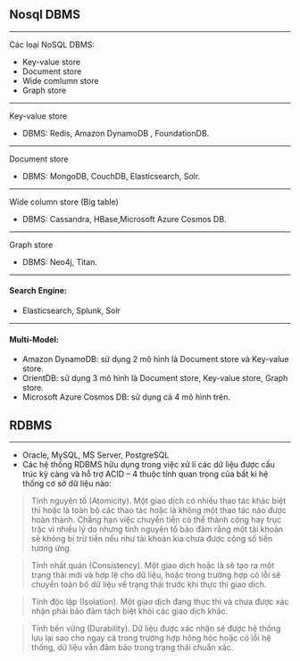 ## Nosql DBMS

---
Các loại NoSQL DBMS:

- Key-value store
- Document store
- Wide comlumn store
- Graph store

---
Key-value store
- DBMS: Redis, Amazon DynamoDB , FoundationDB.
---
Document store
- DBMS: MongoDB, CouchDB, Elasticsearch, Solr.
---
Wide column store (Big table)
- DBMS: Cassandra, HBase,Microsoft Azure Cosmos DB.
---
Graph store
- DBMS: Neo4j, Titan.
---
#### Search Engine: 
- Elasticsearch, Splunk, Solr
---
#### Multi-Model:
- Amazon DynamoDB: sử dụng 2 mô hình là Document store và Key-value store.
- OrientDB: sử dụng 3 mô hình là Document store, Key-value store, Graph store.
- Microsoft Azure Cosmos DB: sử dụng cả 4 mô hình trên.

## RDBMS

---

- Oracle, MySQL, MS Server, PostgreSQL
- Các hệ thống RDBMS hữu dụng trong việc xử lí các dữ liệu được cấu trúc kỹ càng và hỗ trợ ACID – 4 thuộc tính quan trọng của bất kì hệ thống cơ sở dữ liệu nào:
> Tính nguyên tố (Atomicity). Một giao dịch có nhiều thao tác khác biệt thì hoặc là toàn bộ các thao tác hoặc là không một thao tác nào được hoàn thành. Chẳng hạn việc chuyển tiền có thể thành công hay trục trặc vì nhiều lý do nhưng tính nguyên tố bảo đảm rằng một tài khoản sẽ không bị trừ tiền nếu như tài khoản kia chưa được cộng số tiền tương ứng.

> Tính nhất quán (Consistency). Một giao dịch hoặc là sẽ tạo ra một trạng thái mới và hợp lệ cho dữ liệu, hoặc trong trường hợp có lỗi sẽ chuyển toàn bộ dữ liệu về trạng thái trước khi thực thi giao dịch.

> Tính độc lập (Isolation). Một giao dịch đang thực thi và chưa được xác nhận phải bảo đảm tách biệt khỏi các giao dịch khác.

> Tính bền vững (Durability). Dữ liệu được xác nhận sẽ được hệ thống lưu lại sao cho ngay cả trong trường hợp hỏng hóc hoặc có lỗi hệ thống, dữ liệu vẫn đảm bảo trong trạng thái chuẩn xác.
